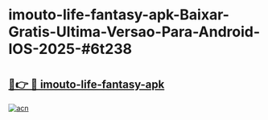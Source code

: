 # imouto-life-fantasy-apk-Baixar-Gratis-Ultima-Versao-Para-Android-IOS-2025-#6t238

# <h2><a href="https://ainizakaria.my?title=imouto-life-fantasy-apk&ref=22M">🔗👉 🔴 imouto-life-fantasy-apk</a></h2>

[![acn](https://github.com/user-attachments/assets/0f9c940e-d8b0-45ae-aac7-cd30a18b3e1c)](https://ainizakaria.my?title=imouto-life-fantasy-apk&ref=22M)

